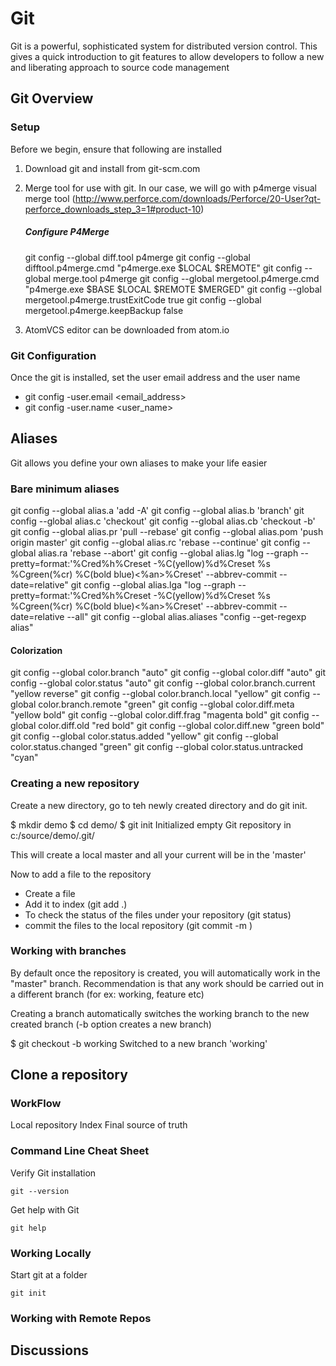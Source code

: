 # Git

Git is a powerful, sophisticated system for distributed version control. This gives a quick introduction to git features to allow developers to follow a new and liberating approach to source code management

## Git Overview

### Setup
Before we begin, ensure that following are installed

1. Download git and install from git-scm.com
1. Merge tool for use with git. In our case, we will go with p4merge visual merge tool (http://www.perforce.com/downloads/Perforce/20-User?qt-perforce_downloads_step_3=1#product-10)

    ##### Configure P4Merge
    git config --global diff.tool p4merge
    git config --global difftool.p4merge.cmd "p4merge.exe \$LOCAL \$REMOTE"
    git config --global merge.tool p4merge
    git config --global mergetool.p4merge.cmd "p4merge.exe \$BASE \$LOCAL \$REMOTE \$MERGED"
    git config --global mergetool.p4merge.trustExitCode true
    git config --global mergetool.p4merge.keepBackup false

1. AtomVCS editor can be downloaded from atom.io


### Git Configuration

Once the git is installed, set the user email address and the user name
  * git config -user.email <email_address>
  * git config -user.name <user_name>

## Aliases

Git allows you define your own aliases to make your life easier

### Bare minimum aliases
  git config --global alias.a 'add -A'
  git config --global alias.b 'branch'
  git config --global alias.c 'checkout'
  git config --global alias.cb 'checkout -b'
  git config --global alias.pr 'pull --rebase'
  git config --global alias.pom 'push origin master'
  git config --global alias.rc 'rebase --continue'
  git config --global alias.ra 'rebase --abort'
  git config --global alias.lg "log --graph --pretty=format:'%Cred%h%Creset -%C(yellow)%d%Creset %s %Cgreen(%cr) %C(bold blue)<%an>%Creset' --abbrev-commit --date=relative"
  git config --global alias.lga "log --graph --pretty=format:'%Cred%h%Creset -%C(yellow)%d%Creset %s %Cgreen(%cr) %C(bold blue)<%an>%Creset' --abbrev-commit --date=relative --all"
  git config --global alias.aliases "config --get-regexp alias"

#### Colorization
  git config --global color.branch "auto"
  git config --global color.diff "auto"
  git config --global color.status "auto"
  git config --global color.branch.current "yellow reverse"
  git config --global color.branch.local "yellow"
  git config --global color.branch.remote "green"
  git config --global color.diff.meta "yellow bold"
  git config --global color.diff.frag "magenta bold"
  git config --global color.diff.old "red bold"
  git config --global color.diff.new "green bold"
  git config --global color.status.added "yellow"
  git config --global color.status.changed "green"
  git config --global color.status.untracked "cyan"



### Creating a new repository

Create a new directory, go to teh newly created directory and do git init.

  $ mkdir demo
  $ cd demo/
  $ git init
  Initialized empty Git repository in c:/source/demo/.git/

This will create a local master and all your current will be in the 'master'

Now to add a file to the repository

- Create a file
- Add it to index (git add .)
- To check the status of the files under your repository (git status)
- commit the files to the local repository (git commit -m <comment>)

### Working with branches

By default once the repository is created, you will automatically work in the "master" branch.
Recommendation is that any work should be carried out in a different branch (for ex: working, feature etc)

Creating a branch automatically switches the working branch to the new created branch (-b option creates a new branch)

  $ git checkout -b working
   Switched to a new branch 'working'

## Clone a repository

### WorkFlow

Local repository
Index
Final source of truth




### Command Line Cheat Sheet
Verify Git installation
```
git --version
```
Get help with Git
```
git help
```
### Working Locally
Start git at a folder
```
git init
```

### Working with Remote Repos

## Discussions

